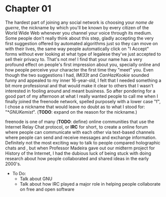 Chapter 01
==========

The hardest part of joining any social network is choosing your *nome de guerre*, the nickname by which you'll be known by every citizen of the World Wide Web whenever you channel your voice through its medium. Some people don't really think about this step, gladly accepting the very first suggestion offered by automated algorithms just so they can move on with their lives, the same way people automatically click on "I Accept" forms without ever looking at what type of legalese they've just accepted to sell their privacy to. That's not me! I find that your name has a very profound effect on people's first impression about you, specially online and how people perceive your character the first time they "meet" you. Even though the two suggestions I had, *IMl33t* and *CanHazKookie* sounded funny and appealed to my inner 16-year-old, I felt that I needed something a bit more professional and that would make it clear to others that I wasn't interested in fooling around and meant business. So after pondering for a good part of my afternoon at what I really wanted people to call me when I finally joined the freenode network, spelled purposely with a lower case "f", I chose a nickname that would leave no doubt as to what I stood for: "**GNUKemist*". (**TODO**: expand on the reason for the nickname.)

freenode is one of many (**TODO**: define) online communities that use the Internet Relay Chat protocol, or **IRC** for short, to create a online forum where people can communicate with each other via text-based channels where people can send and receive messages and exchange information. Definitely not the most exciting way to talk to people compared holographic chats and <another example goes here>, but when Professor Madeira gave out our midterm project for History of the Internet, I had the dubious luck of being stuck with doing research about how people collaborated and shared ideas in the early 2000's.

* To Do:
  * Talk about GNU
  * Talk about how IRC played a major role in helping people collaborate on free and open software
